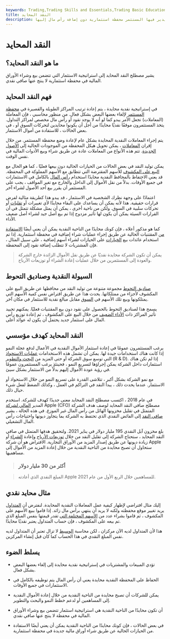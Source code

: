 ```yaml
---
keywords: Trading,Trading Skills and Essentials,Trading Basic Education,Trading Skills
title: النقد المحايد
description: النقدية المحايدة هي استراتيجية يدير فيها المستثمر محفظة استثمارية دون إضافة رأس مال إليها.
---
```


# النقد المحايد
## ما هو النقد المحايد؟

يشير مصطلح النقد المحايد إلى استراتيجية الاستثمار التي تتضمن بيع وشراء الأوراق المالية في محفظة استثمارية لا ينتج عنها صافي نقدي.

## فهم النقد المحايد

في إستراتيجية نقدية محايدة ، يتم إعادة ترتيب المراكز الطويلة والقصيرة في [محفظة المستثمر](/portfolio) لإلغاء بعضها البعض بشكل فعال. من منظور محاسبي ، فإن المعاملة (المعاملات) تجعل الأمر يبدو كما لو أنه لا يوجد نقود أو رأس مال مخصص لمراكز التداول. يتخذ المستثمرون موقفًا نقديًا محايدًا من أجل أن يكونوا محايدين لتحركات السوق أو ، في بعض الحالات ، للاستفادة من أموال الاستثمار.

يتم إجراء المعاملات النقدية المحايدة بشكل عام لإعادة وضع محفظة المستثمر. من خلال إقران [المعاملات](/transaction) ، يمكن تحويل هيكل المحفظة من الموجودات الحالية إلى [الأصول الجديدة](/asset). تتم هذه الأنواع من المعاملات عادة عن طريق شراء وبيع الأدوات المالية في نفس الوقت.

يمكن توليد النقد في بعض الحالات من الحيازات الحالية دون بيعها فعليًا ، كما هو الحال مع [البيع على المكشوف](/shortsale) للأسهم المقترضة التي تتطابق مع الأسهم المملوكة في المحفظة. قد يعني الاحتفاظ بالمحافظ النقدية محايدًا استخدام [رأس المال](/capital) بالكامل في الاستثمارات في جميع الأوقات. بدلاً من نقل الأموال إلى الداخل والخارج مع تغير المواقف ، يجب على المستثمر أن يقرر بيع أحد الأصول لشراء آخر.

اعتمادًا على وجهة نظرك الشخصية في الاستثمار ، قد يبدو هذا كطريقة مثالية لفرض قرارات حقيقية. هذا لأنه يمكن أن يساعدك على البقاء محايدًا لأي تغييرات أو [تقلبات](/volatility) أو تحركات سلبية في السوق. ولكن من ناحية أخرى ، يمكن أن يمثل مشكلة تتمثل في أن القرارات السيئة يمكن أن يكون لها تأثير مزدوج إذا تم بيع أصل جيد لشراء أصل ضعيف الأداء.

كما هو مذكور أعلاه ، فإن كونك محايدًا من الناحية النقدية يمكن أن يعني أيضًا [الاستفادة من](/leverage) المقتنيات الحالية عن طريق إجراء عمليات شراء إضافية في محفظة استثمارية. إذا تم استخدام عائدات بيع [الخيارات](/option) على الحيازات لشراء أسهم إضافية ، على سبيل المثال ، فإن المشتريات لا تتطلب إضافة نقود إلى المحفظة.

> يمكن أن تكون الشركة محايدة نقديًا عن طريق نقل الأموال الزائدة خارج الشركة والعودة إلى المستثمرين من خلال عمليات إعادة الشراء أو توزيعات الأرباح.

>

## السيولة النقدية وصناديق التحوط

[صناديق التحوط](/hedgefund) مجموعة متنوعة من توليد النقد من محافظها عن طريق البيع على المكشوف لأجزاء من ممتلكاتها. يحدث هذا عن طريق اقتراض نفس كمية الأسهم التي يمتلكونها وبيع تلك الأسهم في [السوق](/market) مقابل مبالغ نقدية للاستثمار في مكان آخر.

يسمح هذا لصناديق التحوط بالحصول على نقود دون بيع المقتنيات فعليًا. يمكنهم تحييد تأثير المراكز ذات [الأداء الضعيف](/underperform) من خلال البيع على المكشوف ، ثم إعادة توزيع رأس المال على استثمار جديد يحتمل أن يكون له عوائد أعلى.

## النقد المحايد كهدف مؤسسي

يرغب المستثمرون عمومًا في إعادة استثمار الأموال النقدية في الأعمال لدفع عجلة النمو إذا كانت هناك استخدامات جيدة لها. يمكن أن تشمل هذه الاستخدامات [عمليات الاستحواذ](/acquisition) التي توسع سوق الشركة أو حتى المزيد من [البحث والتطوير](/randd) (R & D). إذا لم تكن هناك استثمارات داخل الشركة يمكن إجراؤها لتسريع النمو ، فحينئذٍ يرغب المستثمرون عمومًا في رؤية عودة الأموال إليهم بدلاً من الاستثمار بشكل سيئ.

مع نمو الشركة بشكل أكبر ، تتلاشى القدرة على تسريع النمو من خلال الاستحواذ أو الاستثمار. عندما يحدث ذلك ، يبدأ النقد في التراكم في العمل ، وكذلك الضغط لفعل شيء حيال ذلك.

في عام 2018 ، اكتسب مصطلح النقد المحايد معنى جديدًا كهدف للشركة. استخدم المدير [المالي لشركة](/cfo) Apple (CFO) مصطلح صافي النقد المحايد لوصف هدف الشركة المتمثل في تقليل مخزونها الهائل من رأس المال غير الموزع. في هذه الحالة ، يشير [صافي النقد](/net-cash) إلى الفائض النقدي الذي تحتفظ به الشركة بما يتجاوز ديونها واحتياجات رأس المال التشغيلي.

بلغ مخزون آبل النقدي 195 مليار دولار في يناير 2021. ولتحقيق هدفها المتمثل في صافي النقد المحايد ، ستحتاج الشركة إلى تقليل النقد من خلال [توزيعات الأرباح](/dividend) وإعادة [الشراء](/sharerepurchase) أو زيادة ديونها عن طريق إصدار المزيد من الأوراق التجارية. الافتراض هو أن شركة Apple ستحاول أن تصبح محايدة من الناحية النقدية من خلال إعادة المزيد من الأموال إلى مساهميها.

> ### أكثر من 30 مليار دولار

> المبلغ النقدي الذي أعادته Apple للمساهمين خلال الربع الأول من عام 2021.

>

## مثال محايد نقدي

إليك مثال افتراضي لإظهار كيفية عمل المعاملات النقدية المحايدة. لنفترض أن [المتداول](/trader) يريد تغيير موقع محفظته ولكنه لا يريد أن ينتهي برأس مال زائد. إذا قاموا ببيع الأسهم على المكشوف ، ثم قاموا بشراء عدد من [الأسهم المختلفة التي](/stock) تقدر قيمتها بنفس المبلغ الذي تم بيعه على المكشوف ، فإن حساب المتداول يعتبر نقديًا محايدًا.

هذا لأن المتداول لديه الآن مركزان ، لكن محاسبة [الوسيط](/broker) لا تزال تعتبر أن المتداول لديه نفس المبلغ النقدي في هذا الحساب كما كان قبل إنشاء المركزين.

## يسلط الضوء

- تؤدي المبيعات والمشتريات في إستراتيجية نقدية محايدة إلى إلغاء بعضها البعض بشكل فعال.

- الحفاظ على المحفظة النقدية محايدة يعني أن رأس المال يتم توظيفه بالكامل في الاستثمارات في جميع الأوقات.

- يمكن للشركات أن تصبح محايدة من الناحية النقدية من خلال إعادة الأموال النقدية إلى المساهمين أو لدعم خطط النمو والبحث والتطوير.

- أن تكون محايدًا من الناحية النقدية هي استراتيجية استثمار تتضمن بيع وشراء الأوراق المالية في محفظة لا ينتج عنها صافي نقدي.

- في بعض الحالات ، فإن كونك محايدًا من الناحية النقدية يمكن أن يعني أيضًا الاستفادة من الحيازات الحالية عن طريق شراء أوراق مالية جديدة في محفظة استثمارية.

